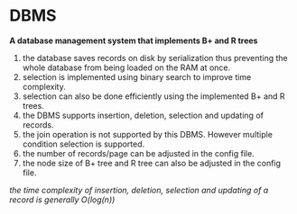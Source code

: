 # DBMS
**A database management system that implements B+ and R trees**
1. the database saves records on disk by serialization thus preventing the whole database from being loaded on the RAM at once.
2. selection is implemented using binary search to improve time complexity.
3. selection can also be done efficiently using the implemented B+ and R trees.
4. the DBMS supports insertion, deletion, selection and updating of records. 
5. the join operation is not supported by this DBMS. However multiple condition selection is supported.
6. the number of records/page can be adjusted in the config file.
7. the node size of B+ tree and R tree can also be adjusted in the config file.

*the time complexity of insertion, deletion, selection and updating of a record is generally O(log(n))*
